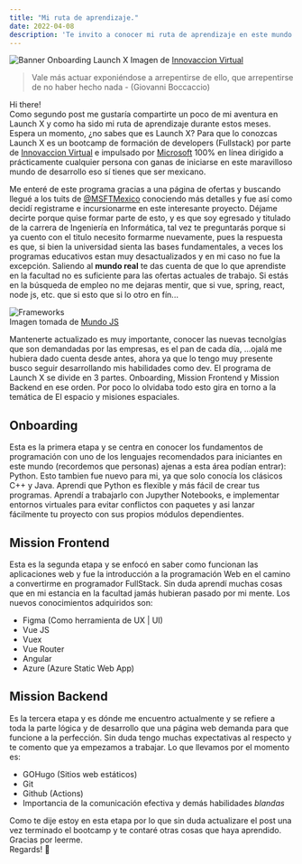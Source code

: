 ```yaml
---
title: "Mi ruta de aprendizaje."
date: 2022-04-08
description: 'Te invito a conocer mi ruta de aprendizaje en este mundo de desarrollo de software.'
---
```


![Banner Onboarding Launch X](https://user-images.githubusercontent.com/9124597/152575053-a3da1c90-772e-4ca7-a544-8056462704cd.png "BAnner Onboarding Launch X")
Imagen de [Innovaccion Virtual](https://innovaccionvirtual.azurewebsites.net/)

> Vale más actuar exponiéndose a arrepentirse de ello, que arrepentirse de no haber hecho nada - (Giovanni Boccaccio)

Hi there!  
Como segundo post me gustaría compartirte un poco de mi aventura en Launch X y como ha sido mi ruta de aprendizaje durante estos meses. Espera un momento, ¿no sabes que es Launch X?
Para que lo conozcas Launch X es un bootcamp de formación de developers (Fullstack) por parte de [Innovaccion Virtual](https://launchx.rocks/) e impulsado por [Microsoft](https://info.microsoft.com/LA-DevEngage-WBNR-FY22-02Feb-15-Launch-X-SRDEM100737_LP02-On-Demand-Registration---Form-in-Body.html)
100% en línea dirigido a prácticamente cualquier persona con ganas de iniciarse en este maravilloso mundo de desarrollo eso sí tienes que ser mexicano.

Me enteré de este programa gracias a una página de ofertas y buscando llegué a los tuits de [@MSFTMexico](https://twitter.com/MSFTMexico) conociendo más detalles y fue 
así como decidí registrame e incursionarme en este interesante proyecto. Déjame decirte porque quise formar parte de esto, y es que soy egresado y titulado de la carrera de Ingeniería
en Informática, tal vez te preguntarás porque si ya cuento con el titulo necesito formarme nuevamente, pues la respuesta es que, si bien la universidad sienta las bases fundamentales,
a veces los programas educativos estan muy desactualizados y en mi caso no fue la excepción. Saliendo al **mundo real** te das cuenta de que lo que aprendiste en la facultad
no es suficiente para las ofertas actuales de trabajo. Si estás en la búsqueda de empleo no me dejaras mentir, que si vue, spring, react, node js, etc. que si esto que si lo 
otro en fín...

![Frameworks](https://www.mundojs.com.br/wp-content/uploads/2018/01/frameworks.png "Frameworks")  
Imagen tomada de [Mundo JS](https://www.mundojs.com.br/2018/01/10/5-frameworks-javascript-que-voce-precisa-conhecer/)

Mantenerte actualizado es muy importante, conocer las nuevas tecnolgías que son demandadas por las empresas, es el pan de cada día, ...ojalá me hubiera dado cuenta desde antes,
ahora ya que lo tengo muy presente busco seguir desarrollando mis habilidades como dev. El programa de Launch X se divide en 3 partes. Onboarding, Mission Frontend y Mission 
Backend en ese orden. Por poco lo olvidaba todo esto gira en torno a la temática de El espacio y misiones espaciales. 

## Onboarding

Esta es la primera etapa y se centra en conocer los fundamentos de programación con uno de los lenguajes recomendados para iniciantes en este mundo (recordemos que personas)
ajenas a esta área podían entrar): Python. Esto tambien fue nuevo para mi, ya que solo conocía los clásicos C++ y Java. Aprendi que Python es flexible y más fácil de crear
tus programas. Aprendí a trabajarlo con Jupyther Notebooks, e implementar entornos virtuales para evitar conflictos con paquetes y asi lanzar fácilmente tu proyecto 
con sus propios módulos dependientes.

## Mission Frontend

Esta es la segunda etapa y se enfocó en saber como funcionan las aplicaciones web y fue la introducción a la programación Web en el camino a convertirme en programador
FullStack. Sin duda aprendí muchas cosas que en mi estancia en la facultad jamás hubieran pasado por mi mente. Los nuevos conocimientos adquiridos son:

 - Figma (Como herramienta de UX | UI)
 - Vue JS
 - Vuex
 - Vue Router
 - Angular
 - Azure (Azure Static Web App)

## Mission Backend

Es la tercera etapa y es dónde me encuentro actualmente y se refiere a toda la parte lógica y de desarrollo que una página web demanda para que funcione a la perfección. 
Sin duda tengo muchas expectativas al respecto y te comento que ya empezamos a trabajar. Lo que llevamos por el momento es:

 - GOHugo (Sitios web estáticos)
 - Git
 - Github (Actions)
 - Importancia de la comunicación efectiva y demás habilidades *blandas*

Como te dije estoy en esta etapa por lo que sin duda actualizare el post una vez terminado el bootcamp y te contaré otras cosas que haya aprendido. Gracias por leerme.  
Regards! 🌟

